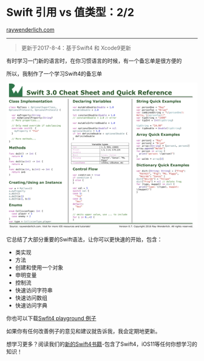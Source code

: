 # Swift 引用 vs 值类型：2/2

[raywenderlich.com](https://www.raywenderlich.com)

***

> 更新于2017-8-4：基于Swift4 和 Xcode9更新

有时学习一门新的语言时，在你习惯语言的时候，有一个备忘单是很方便的

所以，我制作了一个学习Swift4的备忘单

![Reference](../Resource/reference.png)

它总结了大部分重要的Swift语法，让你可以更快速的开始，包含：

* 类实现
* 方法
* 创建和使用一个对象
* 申明变量
* 控制流
* 快速访问字符串
* 快速访问数组
* 快速访问字典

你也可以下载[Swfit4 playground 例子](../Resource/CheatSheet.playground.zip)

如果你有任何改善例子的意见和建议就告诉我，我会定期地更新。

想学习更多？阅读我们的[新的Swift4书籍](https://store.raywenderlich.com/)-包含了Swift4，iOS11等任何你想学习的知识！
